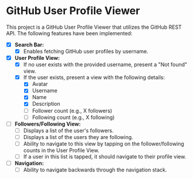 # GitHub User Profile Viewer

This project is a GitHub User Profile Viewer that utilizes the GitHub REST API. The following features have been implemented:

- [x] **Search Bar:**
  - [x] Enables fetching GitHub user profiles by username.

- [x] **User Profile View:**
  - [x] If no user exists with the provided username, present a "Not found" view.
  - [x] If the user exists, present a view with the following details:
    - [x] Avatar
    - [x] Username
    - [x] Name
    - [x] Description
    - [ ] Follower count (e.g., X followers)
    - [ ] Following count (e.g., X following)

- [ ] **Followers/Following View:**
  - [ ] Displays a list of the user's followers.
  - [ ] Displays a list of the users they are following.
  - [ ] Ability to navigate to this view by tapping on the follower/following counts in the User Profile View.
  - [ ] If a user in this list is tapped, it should navigate to their profile view.

- [ ] **Navigation:**
  - [ ] Ability to navigate backwards through the navigation stack.

